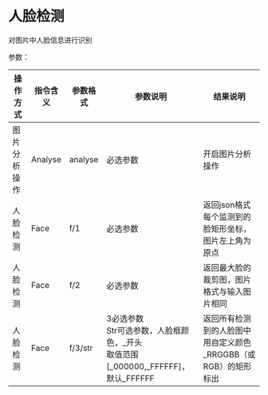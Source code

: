# 人脸检测

对图片中人脸信息进行识别

参数：

|操作方式|指令含义|参数格式|参数说明|结果说明|
|-|-|-|-|-|
|图片分析操作|Analyse|analyse|必选参数|开启图片分析操作|
|人脸检测|Face|f/1|必选参数|返回json格式每个监测到的脸矩形坐标，图片左上角为原点|
|人脸检测|Face|f/2|必选参数|返回最大脸的裁剪图，图片格式与输入图片相同|
|人脸检测|Face|f/3/str|3必选参数<br>Str可选参数，人脸框颜色，_开头<br>取值范围[_000000,_FFFFFF]，默认_FFFFFF|返回所有检测到的人脸图中用自定义颜色_RRGGBB（或RGB）的矩形标出|


